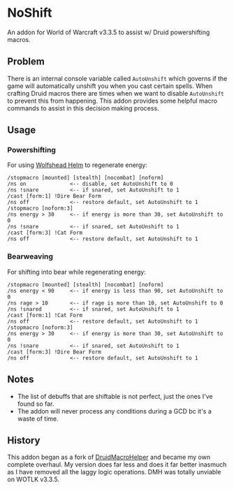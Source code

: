 # NoShift

An addon for World of Warcraft v3.3.5 to assist w/ Druid powershifting macros.

## Problem

There is an internal console variable called ``AutoUnshift`` which governs if the game will automatically unshift you when you cast certain spells.  When crafting Druid macros there are times when we want to disable ``AutoUnshift`` to prevent this from happening.  This addon provides some helpful macro commands to assist in this decision making process.

## Usage

### Powershifting

For using [Wolfshead Helm](https://www.wowhead.com/classic/item=8345/wolfshead-helm) to regenerate energy:

```
/stopmacro [mounted] [stealth] [nocombat] [noform]
/ns on 				<-- disable, set AutoUnshift to 0
/ns !snare			<-- if snared, set AutoUnshift to 1
/cast [form:1] !Dire Bear Form
/ns off				<-- restore default, set AutoUnshift to 1
/stopmacro [noform:3]
/ns energy > 30		<-- if energy is more than 30, set AutoUnshift to 0
/ns !snare			<-- if snared, set AutoUnshift to 1
/cast [form:3] !Cat Form
/ns off				<-- restore default, set AutoUnshift to 1
```

### Bearweaving

For shifting into bear while regenerating energy:

```
/stopmacro [mounted] [stealth] [nocombat] [noform]
/ns energy < 90		<-- if energy is less than 90, set AutoUnshift to 0
/ns rage > 10		<-- if rage is more than 10, set AutoUnshift to 0
/ns !snared			<-- if snared, set AutoUnshift to 1
/cast [form:1] !Cat Form
/ns off				<-- restore default, set AutoUnshift to 1
/stopmacro [noform:3]
/ns energy > 30		<-- if energy is more than 30, set AutoUnshift to 0
/ns !snare			<-- if snared, set AutoUnshift to 1
/cast [form:3] !Dire Bear Form
/ns off				<-- restore default, set AutoUnshift to 1
```

## Notes

- The list of debuffs that are shiftable is not perfect, just the ones I've found so far.
- The addon will never process any conditions during a GCD bc it's a waste of time.

## History

This addon began as a fork of [DruidMacroHelper](https://github.com/ForsakenNGS/DruidMacroHelper) and became my own complete overhaul.  My version does far less and does it far better inasmuch as I have removed all the laggy logic operations.  DMH was totally unviable on WOTLK v3.3.5.